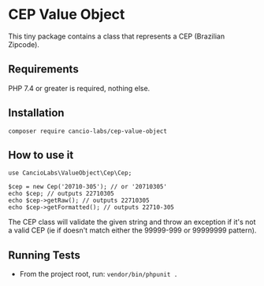 # CEP Value Object

This tiny package contains a class that represents a CEP (Brazilian Zipcode).

## Requirements

PHP 7.4 or greater is required, nothing else.

## Installation

    composer require cancio-labs/cep-value-object

## How to use it

```
use CancioLabs\ValueObject\Cep\Cep;

$cep = new Cep('20710-305'); // or '20710305'
echo $cep; // outputs 22710305
echo $cep->getRaw(); // outputs 22710305
echo $cep->getFormatted(); // outputs 22710-305
```

The CEP class will validate the given string and throw an exception if it's not a valid CEP (ie if doesn't match either the 99999-999 or 99999999 pattern).

## Running Tests

- From the project root, run: `vendor/bin/phpunit .`